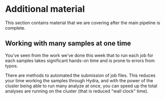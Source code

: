 # Additional material

This section contains material that we are covering after the main pipeline is complete.

## Working with many samples at one time

You've seen from the work we've done this week that to run each job for each samples takes significant hands-on time and is prone to errors from typos.

There are methods to automated the submission of job files. This reduces your time working the samples through Hydra, and with the power of the cluster being able to run many analyze at once, you can speed up the total analyses are running on the cluster (that is reduced "wall clock" time).

